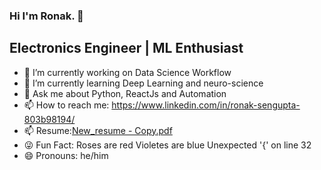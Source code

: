### Hi I'm Ronak. 👋

## Electronics Engineer | ML Enthusiast


- 🔭 I’m currently working on Data Science Workflow 
- 🌱 I’m currently learning Deep Learning and neuro-science 
- 💬 Ask me about Python, ReactJs and Automation
- 📫 How to reach me: https://www.linkedin.com/in/ronak-sengupta-803b98194/
- 📫 Resume:[New_resume - Copy.pdf](https://github.com/r1999-ron/r1999-ron/files/5256658/New_resume.-.Copy.pdf)
- :stuck_out_tongue_winking_eye: Fun Fact: Roses are red
                                            Violetes are blue
                                            Unexpected '{' on line 32
- 😄 Pronouns: he/him



